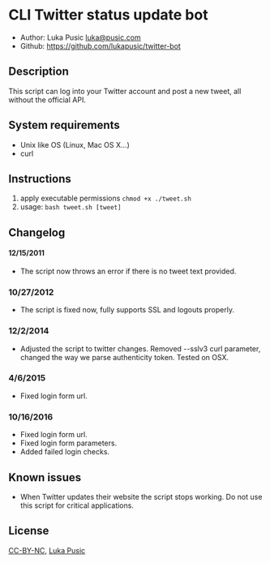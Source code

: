 # CLI Twitter status update bot

* Author: Luka Pusic <luka@pusic.com>
* Github: https://github.com/lukapusic/twitter-bot

## Description
This script can log into your Twitter account and post a new tweet, all without the official API.

## System requirements
* Unix like OS (Linux, Mac OS X...)
* curl

## Instructions
1. apply executable permissions ```chmod +x ./tweet.sh```
2. usage: ```bash tweet.sh [tweet]```

## Changelog

#### 12/15/2011
* The script now throws an error if there is no tweet text provided.

### 10/27/2012
* The script is fixed now, fully supports SSL and logouts properly.

### 12/2/2014
* Adjusted the script to twitter changes. Removed --sslv3 curl parameter, changed the way we parse authenticity token. Tested on OSX.

### 4/6/2015
* Fixed login form url.

### 10/16/2016
* Fixed login form url.
* Fixed login form parameters.
* Added failed login checks.

## Known issues
* When Twitter updates their website the script stops working. Do not use this script for critical applications.

## License
[CC-BY-NC](https://creativecommons.org/licenses/by-nc/2.0/), [Luka Pusic](https://pusic.com)
